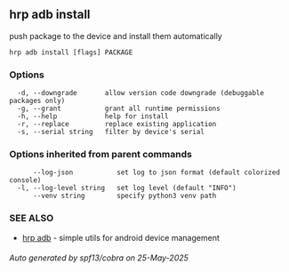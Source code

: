 ## hrp adb install

push package to the device and install them automatically

```
hrp adb install [flags] PACKAGE
```

### Options

```
  -d, --downgrade       allow version code downgrade (debuggable packages only)
  -g, --grant           grant all runtime permissions
  -h, --help            help for install
  -r, --replace         replace existing application
  -s, --serial string   filter by device's serial
```

### Options inherited from parent commands

```
      --log-json           set log to json format (default colorized console)
  -l, --log-level string   set log level (default "INFO")
      --venv string        specify python3 venv path
```

### SEE ALSO

* [hrp adb](hrp_adb.md)	 - simple utils for android device management

###### Auto generated by spf13/cobra on 25-May-2025

